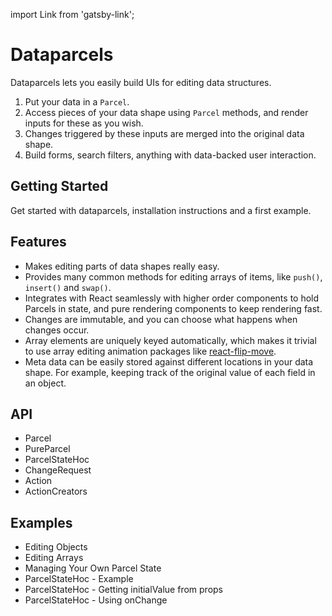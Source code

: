 import Link from 'gatsby-link';

# Dataparcels

Dataparcels lets you easily build UIs for editing data structures.

1. Put your data in a `Parcel`.
2. Access pieces of your data shape using `Parcel` methods, and render inputs for these as you wish.
3. Changes triggered by these inputs are merged into the original data shape.
4. Build forms, search filters, anything with data-backed user interaction.

## Getting Started

<Link to="/getting-started">Get started with dataparcels</Link>, installation instructions and a first example.

## Features

- Makes editing parts of data shapes <Link to="/examples/editing-objects">really easy</Link>.
- Provides many common methods for <Link to="/examples/editing-arrays">editing arrays of items</Link>, like `push()`, `insert()` and `swap()`.
- Integrates with React seamlessly with higher order components to hold Parcels in state, and pure rendering components to keep rendering fast.
- Changes are immutable, and you can choose what happens when changes occur.
- Array elements are uniquely keyed automatically, which makes it trivial to use array editing animation packages like <a target="_blank" href="https://github.com/joshwcomeau/react-flip-move">react-flip-move</a>.
- Meta data can be easily stored against different locations in your data shape. For example, keeping track of the original value of each field in an object.

## API

* <Link to="/api/Parcel">Parcel</Link>
* <Link to="/api/PureParcel">PureParcel</Link>
* <Link to="/api/ParcelStateHoc">ParcelStateHoc</Link>
* <Link to="/api/ChangeRequest">ChangeRequest</Link>
* <Link to="/api/Action">Action</Link>
* <Link to="/api/ActionCreators">ActionCreators</Link>

## Examples

* <Link to="/examples/editing-objects">Editing Objects</Link>
* <Link to="/examples/editing-arrays">Editing Arrays</Link>
* <Link to="/examples/managing-your-own-parcel-state">Managing Your Own Parcel State</Link>
* <Link to="/examples/parcelstatehoc-example">ParcelStateHoc - Example</Link>
* <Link to="/examples/parcelstatehoc-initial-value-from-props">ParcelStateHoc - Getting initialValue from props</Link>
* <Link to="/examples/parcelstatehoc-onchange">ParcelStateHoc - Using onChange</Link>

